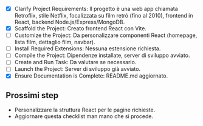 - [x] Clarify Project Requirements: Il progetto è una web app chiamata Retroflix, stile Netflix, focalizzata su film retrò (fino al 2010), frontend in React, backend Node.js/Express/MongoDB.
- [x] Scaffold the Project: Creato frontend React con Vite.
- [ ] Customize the Project: Da personalizzare componenti React (homepage, lista film, dettaglio film, navbar).
- [ ] Install Required Extensions: Nessuna estensione richiesta.
- [ ] Compile the Project: Dipendenze installate, server di sviluppo avviato.
- [ ] Create and Run Task: Da valutare se necessario.
- [ ] Launch the Project: Server di sviluppo già avviato.
- [x] Ensure Documentation is Complete: README.md aggiornato.

## Prossimi step
- Personalizzare la struttura React per le pagine richieste.
- Aggiornare questa checklist man mano che si procede.
